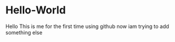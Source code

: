 # Hello-World
Hello This is me for the first time using github
now iam trying to add something else
